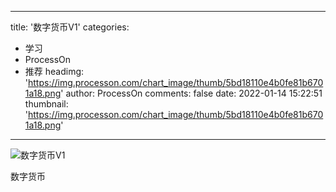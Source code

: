
---
title: '数字货币V1'
categories: 
 - 学习
 - ProcessOn
 - 推荐
headimg: 'https://img.processon.com/chart_image/thumb/5bd18110e4b0fe81b6701a18.png'
author: ProcessOn
comments: false
date: 2022-01-14 15:22:51
thumbnail: 'https://img.processon.com/chart_image/thumb/5bd18110e4b0fe81b6701a18.png'
---

<div>   
<img class="thumb" alt="数字货币V1" src="https://img.processon.com/chart_image/thumb/5bd18110e4b0fe81b6701a18.png" referrerpolicy="no-referrer">
<p>数字货币</p>  
</div>
            